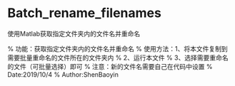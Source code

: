 # Batch_rename_filenames
使用Matlab获取指定文件夹内的文件名并重命名

% 功能：获取指定文件夹内的文件名并重命名
% 使用方法：1、将本文件复制到需要批量重命名的文件所在的文件夹内
%          2、运行本文件
%          3、选择需要重命名的文件（可批量选择）即可
% 注意：新的文件名需要自己在代码中设置
% Date:2019/10/4
% Author:ShenBaoyin 
